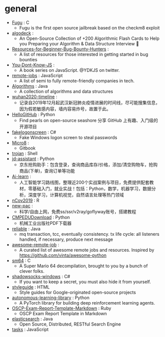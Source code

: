 # general
- [Fugu](https://github.com/LinusHenze/Fugu) : C
  - Fugu is the first open source jailbreak based on the checkm8 exploit
- [algodeck](https://github.com/teivah/algodeck) : 
  - An Open-Source Collection of +200 Algorithmic Flash Cards to Help you Preparing your Algorithm & Data Structure Interview 💯
- [Resources-for-Beginner-Bug-Bounty-Hunters](https://github.com/nahamsec/Resources-for-Beginner-Bug-Bounty-Hunters) : 
  - A list of resources for those interested in getting started in bug bounties
- [You-Dont-Know-JS](https://github.com/getify/You-Dont-Know-JS) : 
  - A book series on JavaScript. @YDKJS on twitter.
- [remote-jobs](https://github.com/remoteintech/remote-jobs) : JavaScript
  - A list of semi to fully remote-friendly companies in tech.
- [Algorithms](https://github.com/williamfiset/Algorithms) : Java
  - A collection of algorithms and data structures
- [wuhan2020-timeline](https://github.com/Pratitya/wuhan2020-timeline) : 
  - 记录自2019年12月起武汉新冠肺炎疫情进展的时间线，尽可能搜集信息，因为假若敏感内容，墙内容易炸号，故置于此。
- [HelloGitHub](https://github.com/521xueweihan/HelloGitHub) : Python
  - Find pearls on open-source seashore 分享 GitHub 上有趣、入门级的开源项目
- [fakelogonscreen](https://github.com/bitsadmin/fakelogonscreen) : C#
  - Fake Windows logon screen to steal passwords
- [Micro8](https://github.com/Micropoor/Micro8) : 
  - Gitbook
- [trojan](https://github.com/atrandys/trojan) : Shell
- [jd-assistant](https://github.com/tychxn/jd-assistant) : Python
  - 京东抢购助手：包含登录，查询商品库存/价格，添加/清空购物车，抢购商品(下单)，查询订单等功能
- [Ai-learn](https://github.com/tangyudi/Ai-learn) : 
  - 人工智能学习路线图，整理近200个实战案例与项目，免费提供配套教材，零基础入门，就业实战！包括：Python，数学，机器学习，数据分析，深度学习，计算机视觉，自然语言处理等热门领域
- [nCov2019](https://github.com/GuangchuangYu/nCov2019) : R
- [new-pac](https://github.com/Alvin9999/new-pac) : 
  - 科学/自由上网，免费ss/ssr/v2ray/goflyway账号，搭建教程
- [CMPEDUDownload](https://github.com/Echowxsy/CMPEDUDownload) : Python
  - 机械工业出版社PDF下载器
- [reliable](https://github.com/x-ream/reliable) : Java
  - mq transaction, tcc, eventually consistency. tx life cycle: all listeners handled, if necessary, produce next message
- [awesome-remote-job](https://github.com/lukasz-madon/awesome-remote-job) : 
  - A curated list of awesome remote jobs and resources. Inspired by https://github.com/vinta/awesome-python
- [sm64](https://github.com/n64decomp/sm64) : C
  - A Super Mario 64 decompilation, brought to you by a bunch of clever folks.
- [shadowsocks-windows](https://github.com/shadowsocks/shadowsocks-windows) : C#
  - If you want to keep a secret, you must also hide it from yourself.
- [styleguide](https://github.com/google/styleguide) : HTML
  - Style guides for Google-originated open-source projects
- [autonomous-learning-library](https://github.com/cpnota/autonomous-learning-library) : Python
  - A PyTorch library for building deep reinforcement learning agents.
- [OSCP-Exam-Report-Template-Markdown](https://github.com/noraj/OSCP-Exam-Report-Template-Markdown) : Ruby
  - OSCP Exam Report Template in Markdown
- [elasticsearch](https://github.com/elastic/elasticsearch) : Java
  - Open Source, Distributed, RESTful Search Engine
- [tasks](https://github.com/rolling-scopes-school/tasks) : JavaScript
